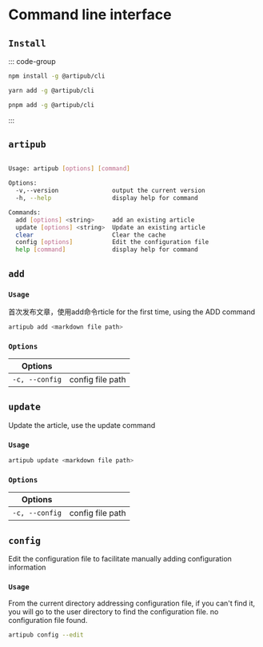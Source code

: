 # Command line interface

## `Install`

::: code-group

```bash [npm]
npm install -g @artipub/cli
```

```bash [yarn]
yarn add -g @artipub/cli
```

```bash [pnpm]
pnpm add -g @artipub/cli
```

:::

## `artipub`

```bash

Usage: artipub [options] [command]

Options:
  -v,--version               output the current version
  -h, --help                 display help for command

Commands:
  add [options] <string>     add an existing article
  update [options] <string>  Update an existing article
  clear                      Clear the cache
  config [options]           Edit the configuration file
  help [command]             display help for command
```

## `add`

### `Usage`

首次发布文章，使用add命令rticle for the first time, using the ADD command

```bash
artipub add <markdown file path>
```

### `Options`

| Options        |                  |
| -------------- | ---------------- |
| `-c, --config` | config file path |

## `update`

Update the article, use the update command

### `Usage`

```bash
artipub update <markdown file path>
```

### `Options`

| Options        |                  |
| -------------- | ---------------- |
| `-c, --config` | config file path |

## `config`

Edit the configuration file to facilitate manually adding configuration information

### `Usage`

From the current directory addressing configuration file, if you can't find it, you will go to the user directory to find the configuration file. no configuration file found.

```bash
artipub config --edit
```
